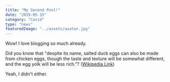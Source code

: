 ```yaml
---
title: "My Second Post!"
date: "2019-05-15"
category: "Covid"
type: "news"
featuredImage: "../assets/avatar.jpg"
---
```


Wow! I love blogging so much already.

Did you know that "despite its name, salted duck eggs can also be made from chicken eggs, though the taste and texture will be somewhat different, and the egg yolk will be less rich."? ([Wikipedia Link](https://en.wikipedia.org/wiki/Salted_duck_egg))

Yeah, I didn't either.

